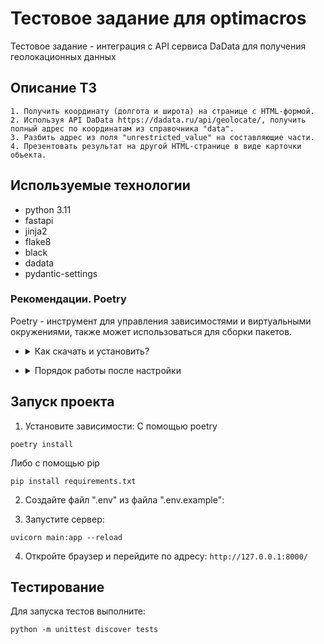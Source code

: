 # Тестовое задание для optimacros
Тестовое задание - интеграция с API сервиса DaData для получения геолокационных данных
## Описание ТЗ
    1. Получить координату (долгота и широта) на странице с HTML-формой.
    2. Используя API DaData https://dadata.ru/api/geolocate/, получить полный адрес по координатам из справочника "data".
    3. Разбить адрес из поля "unrestricted_value" на составляющие части.
    4. Презентовать результат на другой HTML-странице в виде карточки объекта.

## Используемые технологии

- python 3.11
- fastapi
- jinja2
- flake8
- black
- dadata
- pydantic-settings

### Рекомендации. Poetry<a id="poetry"></a>
Poetry - инструмент для управления зависимостями и виртуальными окружениями, также может использоваться для сборки
пакетов.

- <details>
    <summary>
      Как скачать и установить?
    </summary>

  - Установите poetry следуя [инструкции с официального сайта](https://python-poetry.org/docs/#installation).
  - <details>
      <summary>
      Команды для установки
      </summary>

      > Для UNIX-систем и Bash on Windows вводим в консоль следующую команду:
      > ```shell
      > curl -sSL https://install.python-poetry.org | python -
      > ```
      >
      > Для WINDOWS PowerShell:
      > ```shell
      > (Invoke-WebRequest -Uri https://install.python-poetry.org -UseBasicParsing).Content | python -
      > ```
    </details>
    <br>

  - После установки - перезапустите оболочку и введите команду:
    ```shell
    poetry --version
    ```

    Если установка прошла успешно, вы получите ответ в формате `Poetry (version 1.3.2)`

  - Для дальнейшей работы создайте виртуальное окружение:
    ```shell
    poetry config virtualenvs.in-project true
    poetry install
    ```
    Результатом выполнения команды станет создание в корне проекта папки .venv.
    Зависимости для создания окружения берутся из файлов poetry.lock (приоритетнее) и pyproject.toml

  - Для добавления новой зависимости в окружение необходимо выполнить команду
    ```shell
    poetry add <package_name>
    ```

  - Также poetry позволяет разделять зависимости необходимые для разработки, от основных.
    Для добавления зависимости необходимой для разработки и тестирования необходимо добавить флаг `--group dev`
    ```shell
    poetry add <package_name> --group dev
    ```
    Если добавили новые зависимости, то выгружаем из в requirements.txt для docker контейнера
    ```shell
    poetry export --without-hashes --format=requirements.txt > requirements.txt
    ```
</details>

- <details>
    <summary>
      Порядок работы после настройки
    </summary>

    <br>

  - Чтобы активировать виртуальное окружение, введите команду:
    ```shell
    poetry shell
    ```

  - Доступен стандартный метод работы с активацией окружения в терминале.

</details>

## Запуск проекта
1. Установите зависимости:
С помощью poetry
```shell
poetry install 
```
Либо с помощью pip
```shell
pip install requirements.txt 
```
2. Создайте файл ".env" из файла ".env.example":

3. Запустите сервер:
```shell
uvicorn main:app --reload
```
4. Откройте браузер и перейдите по адресу: `http://127.0.0.1:8000/`

## Тестирование
Для запуска тестов выполните:
```shell
python -m unittest discover tests
```
